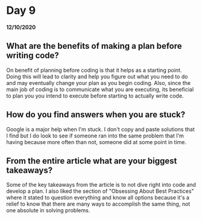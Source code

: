 # Day 9
__12/10/2020__

## What are the benefits of making a plan before writing code?
On benefit of planning before coding is that it helps as a starting point. Doing this will lead to clarity and help you figure out what you need to do and may eventually change your plan as you begin coding. Also, since the main job of coding is to communicate what you are executing, its beneficial to plan you you intend to execute before starting to actually write code.
## How do you find answers when you are stuck?
Google is a major help when I'm stuck. I don't copy and paste solutions that I find but I do look to see if someone ran into the same problem that I'm having because more often than not, someone did at some point in time. 
## From the entire article what are your biggest takeaways?
Some of the key takeaways from the article is to not dive right into code and develop a plan. I also liked the section of "Obsessing About Best Practices" where it stated to question everything and know all options because it's a relief to know that there are many ways to accomplish the same thing, not one absolute in solving problems.